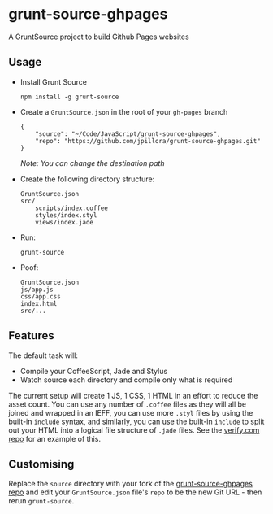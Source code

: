 grunt-source-ghpages
====================

A GruntSource project to build Github Pages websites

## Usage


* Install Grunt Source

  ``` shell
  npm install -g grunt-source
  ```

* Create a `GruntSource.json` in the root of your `gh-pages` branch

  ``` shell
  {
      "source": "~/Code/JavaScript/grunt-source-ghpages",
      "repo": "https://github.com/jpillora/grunt-source-ghpages.git"
  }
  ```

  *Note: You can change the destination path*

* Create the following directory structure:

  ```
  GruntSource.json
  src/
      scripts/index.coffee
      styles/index.styl
      views/index.jade
  ```

* Run:

  ```
  grunt-source
  ```

* Poof:

  ```
  GruntSource.json
  js/app.js
  css/app.css
  index.html
  src/...
  ```

## Features

The default task will:

* Compile your CoffeeScript, Jade and Stylus
* Watch source each directory and compile only what is required

The current setup will create 1 JS, 1 CSS, 1 HTML in an effort to reduce the asset count. You can use any number of `.coffee` files as they will all be joined and wrapped in an IEFF, you can use more `.styl` files by using the built-in `include` syntax, and similarly, you can use the built-in `include` to split out your HTML into a logical file structure of `.jade` files. See the [verify.com repo](https://github.com/jpillora/verifyjs-com) for an example of this.

## Customising

Replace the `source` directory with your fork of the
[grunt-source-ghpages repo](https://github.com/jpillora/grunt-source-ghpages) and
edit your `GruntSource.json` file's `repo` to be the new Git URL - then rerun `grunt-source`.


